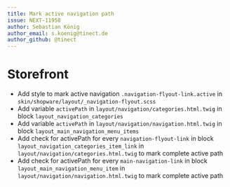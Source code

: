 ```yaml
---
title: Mark active navigation path
issue: NEXT-11958
author: Sebastian König
author_email: s.koenig@tinect.de
author_github: @tinect
---
```

# Storefront
*  Add style to mark active navigation `.navigation-flyout-link.active` in `skin/shopware/layout/_navigation-flyout.scss`
*  Add variable `activePath` in `layout/navigation/categories.html.twig` in block `layout_navigation_categories`
*  Add variable `activePath` in `layout/navigation/navigation.html.twig` in block `layout_main_navigation_menu_items`
*  Add check for activePath for every `navigation-flyout-link` in block `layout_navigation_categories_item_link` in `layout/navigation/categories.html.twig` to mark complete active path
*  Add check for activePath for every `main-navigation-link` in block `layout_main_navigation_menu_item` in `layout/navigation/navigation.html.twig` to mark complete active path
